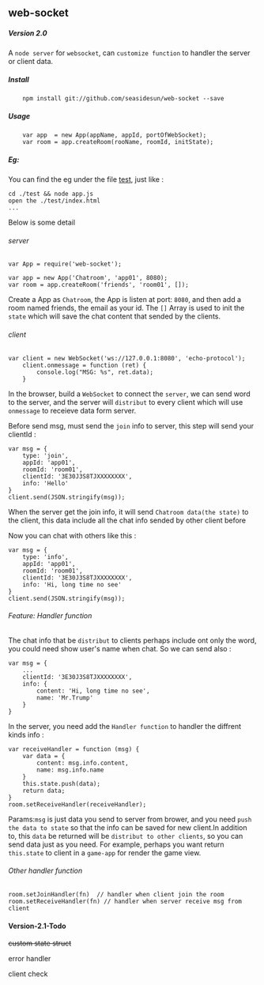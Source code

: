 ## web-socket

##### Version 2.0

A `node server` for `websocket`, can `customize function` to handler the server or client data.

##### Install

```
    npm install git://github.com/seasidesun/web-socket --save

```

##### Usage

```
	var app  = new App(appName, appId, portOfWebSocket);
	var room = app.createRoom(rooName, roomId, initState);
```

##### Eg:

You can find the eg under the file [test](./test), just like :

```
cd ./test && node app.js
open the ./test/index.html
...
```

Below is some detail

###### server

```
var App = require('web-socket');

var app = new App('Chatroom', 'app01', 8080);
var room = app.createRoom('friends', 'room01', []);
```
Create a App as `Chatroom`, the App is listen at port: `8080`, and then add a room named friends, the email as your id. The `[]` Array is used to init the `state` which will save the chat content that sended by the clients.

###### client

```
var client = new WebSocket('ws://127.0.0.1:8080', 'echo-protocol');
	client.onmessage = function (ret) {
		console.log("MSG: %s", ret.data);
	}
```

In the browser, build a `WebSocket` to connect the `server`,  we can send word to the server, and the server will `distribut` to every client which will use `onmessage` to receieve data form server.

Before send msg, must send the `join` info to server, this step will send your clientId :

```
var msg = {
	type: 'join',
	appId: 'app01',
	roomId: 'room01',
	clientId: '3E30J3S8TJXXXXXXXX',
	info: 'Hello'
}
client.send(JSON.stringify(msg));
```

When the server get the join info, it will send `Chatroom data(the state)` to the client, this data include all the chat info sended by other client before

Now you can chat with others like this :

```
var msg = {
	type: 'info',
	appId: 'app01',
	roomId: 'room01',
	clientId: '3E30J3S8TJXXXXXXXX',
	info: 'Hi, long time no see'
}
client.send(JSON.stringify(msg));
```

###### Feature: Handler function

The chat info that be `distribut` to clients perhaps include ont only the word, you could need show user's name when chat. So we can send also :

```
var msg = {
	...
	clientId: '3E30J3S8TJXXXXXXXX',
	info: {
		content: 'Hi, long time no see',
		name: 'Mr.Trump'
	}
}
```

In the server, you need add the `Handler function` to handler the diffrent kinds info :

```
var receiveHandler = function (msg) {
    var data = {
        content: msg.info.content,
        name: msg.info.name
    }
    this.state.push(data);
    return data;
}
room.setReceiveHandler(receiveHandler);
```

Params:`msg` is just data you send to server from brower, and you need `push the data to state` so that the info can be saved for new client.In addition to, this `data` be returned will be `distribut to other clients`, so you can send data just as you need. For example, perhaps you want return `this.state` to client in a `game-app` for render the game view.


###### Other handler function

```
room.setJoinHandler(fn)  // handler when client join the room
room.setReceiveHandler(fn) // handler when server receive msg from client
```


#### Version-2.1-Todo

~~custom state struct~~

error handler

client check
